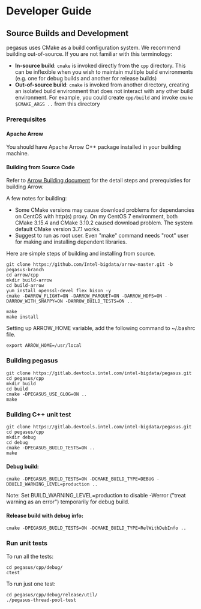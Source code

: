 # Developer Guide

## Source Builds and Development
pegasus uses CMake as a build configuration system. We recommend building
out-of-source. If you are not familiar with this terminology:

* **In-source build**: ``cmake`` is invoked directly from the ``cpp``
  directory. This can be inflexible when you wish to maintain multiple build
  environments (e.g. one for debug builds and another for release builds)
* **Out-of-source build**: ``cmake`` is invoked from another directory,
  creating an isolated build environment that does not interact with any other
  build environment. For example, you could create ``cpp/build`` and
  invoke ``cmake $CMAKE_ARGS ..`` from this directory

### Prerequisites

#### Apache Arrow
You should have Apache Arrow C++ package installed in your building machine.

#### Building from Source Code
Refer to [Arrow Building document](https://arrow.apache.org/docs/developers/cpp.html#building) for the detail steps and prerequisties for building Arrow.

A few notes for building:
- Some CMake versions may cause download problems for dependancies on CentOS with http(s) proxy. On my CentOS 7 environment, both CMake 3.15.4 and CMake 3.10.2 caused download problem. The system default CMake version 3.7.1 works.
- Suggest to run as root user. Even "make" command needs "root" user for making and installing dependent libraries.

Here are simple steps of building and installing from source.

```
git clone https://github.com/Intel-bigdata/arrow-master.git -b pegasus-branch
cd arrow/cpp
mkdir build-arrow
cd build-arrow
yum install openssl-devel flex bison -y
cmake -DARROW_FLIGHT=ON -DARROW_PARQUET=ON -DARROW_HDFS=ON -DARROW_WITH_SNAPPY=ON -DARROW_BUILD_TESTS=ON ..

make
make install
```

Setting up ARROW_HOME variable, add the following command to ~/.bashrc file.
```
export ARROW_HOME=/usr/local
```

### Building pegasus

```
git clone https://gitlab.devtools.intel.com/intel-bigdata/pegasus.git
cd pegasus/cpp
mkdir build
cd build
cmake -DPEGASUS_USE_GLOG=ON ..
make
```

### Building C++ unit test
```
git clone https://gitlab.devtools.intel.com/intel-bigdata/pegasus.git
cd pegasus/cpp
mkdir debug
cd debug
cmake -DPEGASUS_BUILD_TESTS=ON ..
make
```
#### Debug build:
```
cmake -DPEGASUS_BUILD_TESTS=ON -DCMAKE_BUILD_TYPE=DEBUG -DBUILD_WARNING_LEVEL=production ..
```
Note: Set BUILD_WARNING_LEVEL=production to disable -Werror ("treat warning as an error") temporarily for debug build.
#### Release build with debug info:
```
cmake -DPEGASUS_BUILD_TESTS=ON -DCMAKE_BUILD_TYPE=RelWithDebInfo ..
```

### Run unit tests
To run all the tests:
```
cd pegasus/cpp/debug/
ctest
```
To run just one test:
```
cd pegasus/cpp/debug/release/util/
./pegasus-thread-pool-test
```
